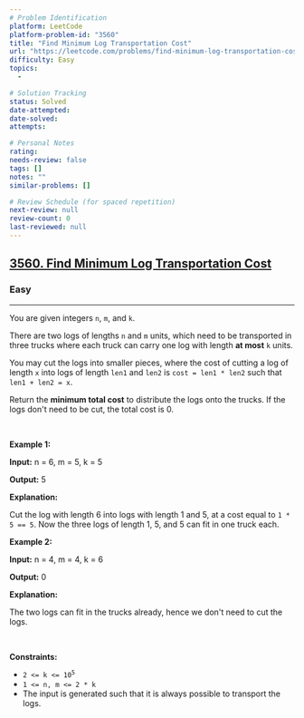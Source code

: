```yaml
---
# Problem Identification
platform: LeetCode
platform-problem-id: "3560"
title: "Find Minimum Log Transportation Cost"
url: "https://leetcode.com/problems/find-minimum-log-transportation-cost"
difficulty: Easy
topics:
  -

# Solution Tracking
status: Solved
date-attempted:
date-solved:
attempts:

# Personal Notes
rating:
needs-review: false
tags: []
notes: ""
similar-problems: []

# Review Schedule (for spaced repetition)
next-review: null
review-count: 0
last-reviewed: null
---
```


<h2><a href="https://leetcode.com/problems/find-minimum-log-transportation-cost">3560. Find Minimum Log Transportation Cost</a></h2><h3>Easy</h3><hr><p>You are given integers <code>n</code>, <code>m</code>, and <code>k</code>.</p>

<p>There are two logs of lengths <code>n</code> and <code>m</code> units, which need to be transported in three trucks where each truck can carry one log with length <strong>at most</strong> <code>k</code> units.</p>

<p>You may cut the logs into smaller pieces, where the cost of cutting a log of length <code>x</code> into logs of length <code>len1</code> and <code>len2</code> is <code>cost = len1 * len2</code> such that <code>len1 + len2 = x</code>.</p>

<p>Return the <strong>minimum total cost</strong> to distribute the logs onto the trucks. If the logs don&#39;t need to be cut, the total cost is 0.</p>

<p>&nbsp;</p>
<p><strong class="example">Example 1:</strong></p>

<div class="example-block">
<p><strong>Input:</strong> <span class="example-io">n = 6, m = 5, k = 5</span></p>

<p><strong>Output:</strong> <span class="example-io">5</span></p>

<p><strong>Explanation:</strong></p>

<p>Cut the log with length 6 into logs with length 1 and 5, at a cost equal to <code>1 * 5 == 5</code>. Now the three logs of length 1, 5, and 5 can fit in one truck each.</p>
</div>

<p><strong class="example">Example 2:</strong></p>

<div class="example-block">
<p><strong>Input:</strong> <span class="example-io">n = 4, m = 4, k = 6</span></p>

<p><strong>Output:</strong> <span class="example-io">0</span></p>

<p><strong>Explanation:</strong></p>

<p>The two logs can fit in the trucks already, hence we don&#39;t need to cut the logs.</p>
</div>

<p>&nbsp;</p>
<p><strong>Constraints:</strong></p>

<ul>
	<li><code>2 &lt;= k &lt;= 10<sup>5</sup></code></li>
	<li><code>1 &lt;= n, m &lt;= 2 * k</code></li>
	<li>The input is generated such that it is always possible to transport the logs.</li>
</ul>
